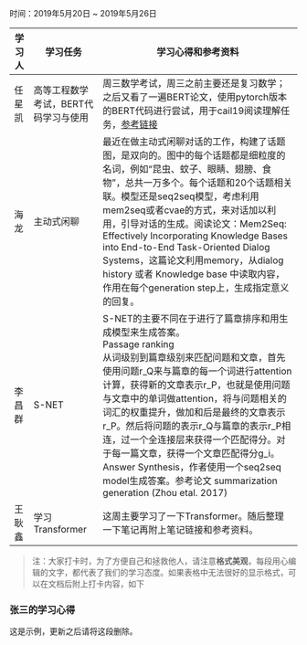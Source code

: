 时间：2019年5月20日 ~ 2019年5月26日

学习人|学习任务|学习心得和参考资料
------ | ------ | ------ 
任星凯 | 高等工程数学考试，BERT代码学习与使用 | 周三数学考试，周三之前主要还是复习数学；之后又看了一遍BERT论文，使用pytorch版本的BERT代码进行尝试，用于cail19阅读理解任务，[参考链接](https://evilpsycho.github.io/2019/05/16/Kaggle-Jigsaw-%E6%81%B6%E6%84%8F%E8%AF%84%E8%AE%BA%E8%AF%86%E5%88%AB-bert/)
海龙 | 主动式闲聊 | 最近在做主动式闲聊对话的工作，构建了话题图，是双向的。图中的每个话题都是细粒度的名词，例如“昆虫、蚊子、眼睛、翅膀、食物”，总共一万多个。每个话题和20个话题相关联。模型还是seq2seq模型，考虑利用mem2seq或者cvae的方式，来对话加以利用，引导对话的生成。阅读论文：Mem2Seq: Effectively Incorporating Knowledge Bases into End-to-End Task-Oriented Dialog Systems，这篇论文利用memory，从dialog history 或者 Knowledge base 中读取内容，作用在每个generation step上，生成指定意义的回复。
李昌群 | S-NET | S-NET的主要不同在于进行了篇章排序和用生成模型来生成答案。<br />Passage ranking<br />从词级别到篇章级别来匹配问题和文章，首先使用问题r_Q来与篇章的每一个词进行attention计算，获得新的文章表示r_P，也就是使用问题与文章中的单词做attention，将与问题相关的词汇的权重提升，做加和后是最终的文章表示r_P。然后将问题的表示r_Q与篇章的表示r_P相连，过一个全连接层来获得一个匹配得分。对于每一篇文章，获得一个文章匹配得分g_i。<br />Answer Synthesis，作者使用一个seq2seq model生成答案。参考论文 summarization generation (Zhou etal. 2017) 
王耿鑫 | 学习Transformer | 这周主要学习了一下Transformer。随后整理一下笔记再附上笔记链接和参考资料。 


> 注：大家打卡时，为了方便自己和拯救他人，请注意**格式美观**，每段用心编辑的文字，都代表了我们的学习态度。如果表格中无法很好的显示格式，可以在文档后附上打卡内容，如下

### 张三的学习心得
这是示例，更新之后请将这段删除。
